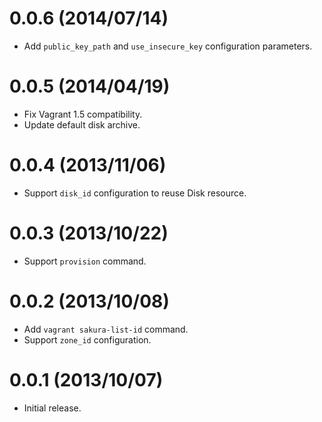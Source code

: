 # 0.0.6 (2014/07/14)

- Add `public_key_path` and `use_insecure_key` configuration parameters.

# 0.0.5 (2014/04/19)

- Fix Vagrant 1.5 compatibility.
- Update default disk archive.

# 0.0.4 (2013/11/06)

- Support `disk_id` configuration to reuse Disk resource.

# 0.0.3 (2013/10/22)

- Support `provision` command.

# 0.0.2 (2013/10/08)

- Add `vagrant sakura-list-id` command.
- Support `zone_id` configuration.

# 0.0.1 (2013/10/07)

- Initial release.
